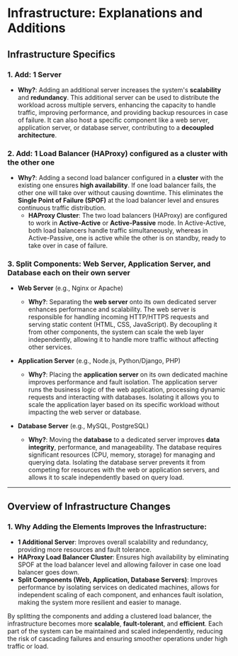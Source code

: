 # Infrastructure: Explanations and Additions

## Infrastructure Specifics

### 1. Add: 1 Server
- **Why?**: Adding an additional server increases the system's **scalability** and **redundancy**. This additional server can be used to distribute the workload across multiple servers, enhancing the capacity to handle traffic, improving performance, and providing backup resources in case of failure. It can also host a specific component like a web server, application server, or database server, contributing to a **decoupled architecture**.

### 2. Add: 1 Load Balancer (HAProxy) configured as a cluster with the other one
- **Why?**: Adding a second load balancer configured in a **cluster** with the existing one ensures **high availability**. If one load balancer fails, the other one will take over without causing downtime. This eliminates the **Single Point of Failure (SPOF)** at the load balancer level and ensures continuous traffic distribution.
  - **HAProxy Cluster**: The two load balancers (HAProxy) are configured to work in **Active-Active** or **Active-Passive** mode. In Active-Active, both load balancers handle traffic simultaneously, whereas in Active-Passive, one is active while the other is on standby, ready to take over in case of failure.

### 3. Split Components: Web Server, Application Server, and Database each on their own server

- **Web Server** (e.g., Nginx or Apache)
  - **Why?**: Separating the **web server** onto its own dedicated server enhances performance and scalability. The web server is responsible for handling incoming HTTP/HTTPS requests and serving static content (HTML, CSS, JavaScript). By decoupling it from other components, the system can scale the web layer independently, allowing it to handle more traffic without affecting other services.
  
- **Application Server** (e.g., Node.js, Python/Django, PHP)
  - **Why?**: Placing the **application server** on its own dedicated machine improves performance and fault isolation. The application server runs the business logic of the web application, processing dynamic requests and interacting with databases. Isolating it allows you to scale the application layer based on its specific workload without impacting the web server or database.
  
- **Database Server** (e.g., MySQL, PostgreSQL)
  - **Why?**: Moving the **database** to a dedicated server improves **data integrity**, performance, and manageability. The database requires significant resources (CPU, memory, storage) for managing and querying data. Isolating the database server prevents it from competing for resources with the web or application servers, and allows it to scale independently based on query load.

---

## Overview of Infrastructure Changes

### 1. Why Adding the Elements Improves the Infrastructure:
- **1 Additional Server**: Improves overall scalability and redundancy, providing more resources and fault tolerance.
- **HAProxy Load Balancer Cluster**: Ensures high availability by eliminating SPOF at the load balancer level and allowing failover in case one load balancer goes down.
- **Split Components (Web, Application, Database Servers)**: Improves performance by isolating services on dedicated machines, allows for independent scaling of each component, and enhances fault isolation, making the system more resilient and easier to manage.

By splitting the components and adding a clustered load balancer, the infrastructure becomes more **scalable**, **fault-tolerant**, and **efficient**. Each part of the system can be maintained and scaled independently, reducing the risk of cascading failures and ensuring smoother operations under high traffic or load.